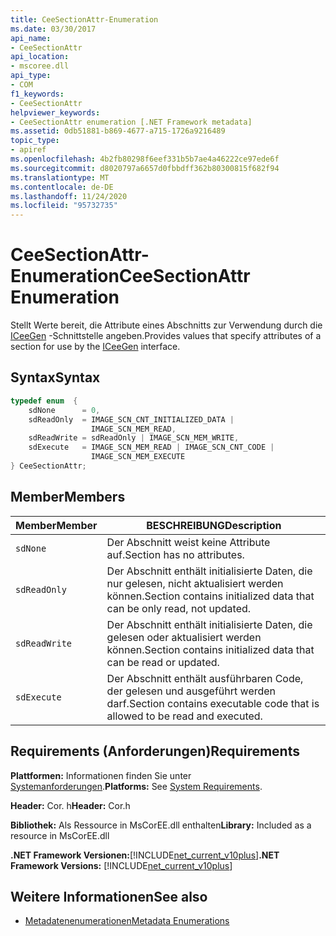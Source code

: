 ```yaml
---
title: CeeSectionAttr-Enumeration
ms.date: 03/30/2017
api_name:
- CeeSectionAttr
api_location:
- mscoree.dll
api_type:
- COM
f1_keywords:
- CeeSectionAttr
helpviewer_keywords:
- CeeSectionAttr enumeration [.NET Framework metadata]
ms.assetid: 0db51881-b869-4677-a715-1726a9216489
topic_type:
- apiref
ms.openlocfilehash: 4b2fb80298f6eef331b5b7ae4a46222ce97ede6f
ms.sourcegitcommit: d8020797a6657d0fbbdff362b80300815f682f94
ms.translationtype: MT
ms.contentlocale: de-DE
ms.lasthandoff: 11/24/2020
ms.locfileid: "95732735"
---
```

# <a name="ceesectionattr-enumeration"></a><span data-ttu-id="f3de4-102">CeeSectionAttr-Enumeration</span><span class="sxs-lookup"><span data-stu-id="f3de4-102">CeeSectionAttr Enumeration</span></span>

<span data-ttu-id="f3de4-103">Stellt Werte bereit, die Attribute eines Abschnitts zur Verwendung durch die [ICeeGen](iceegen-interface.md) -Schnittstelle angeben.</span><span class="sxs-lookup"><span data-stu-id="f3de4-103">Provides values that specify attributes of a section for use by the [ICeeGen](iceegen-interface.md) interface.</span></span>  
  
## <a name="syntax"></a><span data-ttu-id="f3de4-104">Syntax</span><span class="sxs-lookup"><span data-stu-id="f3de4-104">Syntax</span></span>  
  
```cpp  
typedef enum  {  
    sdNone      = 0,  
    sdReadOnly  = IMAGE_SCN_CNT_INITIALIZED_DATA |  
                  IMAGE_SCN_MEM_READ,  
    sdReadWrite = sdReadOnly | IMAGE_SCN_MEM_WRITE,  
    sdExecute   = IMAGE_SCN_MEM_READ | IMAGE_SCN_CNT_CODE |  
                  IMAGE_SCN_MEM_EXECUTE  
} CeeSectionAttr;  
```  
  
## <a name="members"></a><span data-ttu-id="f3de4-105">Member</span><span class="sxs-lookup"><span data-stu-id="f3de4-105">Members</span></span>  
  
|<span data-ttu-id="f3de4-106">Member</span><span class="sxs-lookup"><span data-stu-id="f3de4-106">Member</span></span>|<span data-ttu-id="f3de4-107">BESCHREIBUNG</span><span class="sxs-lookup"><span data-stu-id="f3de4-107">Description</span></span>|  
|------------|-----------------|  
|`sdNone`|<span data-ttu-id="f3de4-108">Der Abschnitt weist keine Attribute auf.</span><span class="sxs-lookup"><span data-stu-id="f3de4-108">Section has no attributes.</span></span>|  
|`sdReadOnly`|<span data-ttu-id="f3de4-109">Der Abschnitt enthält initialisierte Daten, die nur gelesen, nicht aktualisiert werden können.</span><span class="sxs-lookup"><span data-stu-id="f3de4-109">Section contains initialized data that can be only read, not updated.</span></span>|  
|`sdReadWrite`|<span data-ttu-id="f3de4-110">Der Abschnitt enthält initialisierte Daten, die gelesen oder aktualisiert werden können.</span><span class="sxs-lookup"><span data-stu-id="f3de4-110">Section contains initialized data that can be read or updated.</span></span>|  
|`sdExecute`|<span data-ttu-id="f3de4-111">Der Abschnitt enthält ausführbaren Code, der gelesen und ausgeführt werden darf.</span><span class="sxs-lookup"><span data-stu-id="f3de4-111">Section contains executable code that is allowed to be read and executed.</span></span>|  
  
## <a name="requirements"></a><span data-ttu-id="f3de4-112">Requirements (Anforderungen)</span><span class="sxs-lookup"><span data-stu-id="f3de4-112">Requirements</span></span>  

 <span data-ttu-id="f3de4-113">**Plattformen:** Informationen finden Sie unter [Systemanforderungen](../../get-started/system-requirements.md).</span><span class="sxs-lookup"><span data-stu-id="f3de4-113">**Platforms:** See [System Requirements](../../get-started/system-requirements.md).</span></span>  
  
 <span data-ttu-id="f3de4-114">**Header:** Cor. h</span><span class="sxs-lookup"><span data-stu-id="f3de4-114">**Header:** Cor.h</span></span>  
  
 <span data-ttu-id="f3de4-115">**Bibliothek:** Als Ressource in MsCorEE.dll enthalten</span><span class="sxs-lookup"><span data-stu-id="f3de4-115">**Library:** Included as a resource in MsCorEE.dll</span></span>  
  
 <span data-ttu-id="f3de4-116">**.NET Framework Versionen:**[!INCLUDE[net_current_v10plus](../../../../includes/net-current-v10plus-md.md)]</span><span class="sxs-lookup"><span data-stu-id="f3de4-116">**.NET Framework Versions:** [!INCLUDE[net_current_v10plus](../../../../includes/net-current-v10plus-md.md)]</span></span>  
  
## <a name="see-also"></a><span data-ttu-id="f3de4-117">Weitere Informationen</span><span class="sxs-lookup"><span data-stu-id="f3de4-117">See also</span></span>

- [<span data-ttu-id="f3de4-118">Metadatenenumerationen</span><span class="sxs-lookup"><span data-stu-id="f3de4-118">Metadata Enumerations</span></span>](metadata-enumerations.md)
